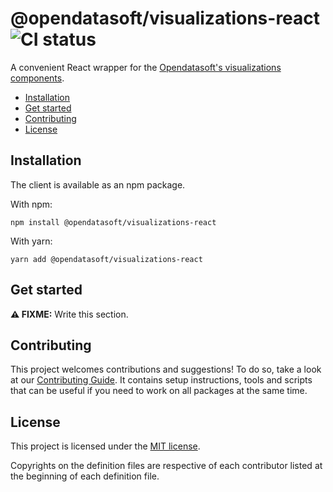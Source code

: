 # @opendatasoft/visualizations-react ![CI status](https://github.com/opendatasoft/ods-dataviz-sdk/workflows/CI/badge.svg)

A convenient React wrapper for the [Opendatasoft's visualizations components](packages/visualizations/).

- [Installation](#installation)
- [Get started](#get-started)
- [Contributing](#contributing)
- [License](#license)

## Installation

The client is available as an npm package.

With npm:

```shell
npm install @opendatasoft/visualizations-react
```

With yarn:

```shell
yarn add @opendatasoft/visualizations-react
```

## Get started

**⚠️ FIXME:** Write this section.

## Contributing

This project welcomes contributions and suggestions! To do so, take a look at our [Contributing Guide](CONTRIBUTING.md). It contains setup instructions, tools and scripts that can be useful if you need to work on all packages at the same time.

## License

This project is licensed under the [MIT license](LICENSE).

Copyrights on the definition files are respective of each contributor listed at the beginning of each definition file.
